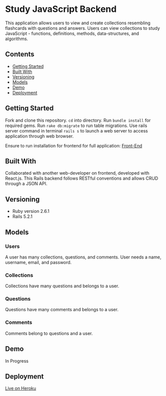 # Study JavaScript Backend

This application allows users to view and create collections resembling flashcards with questions and answers. Users can view collections to study JavaScript - functions, definitions, methods, data-structures, and algorithms. 

## Contents

- [Getting Started](#getting_started)
- [Built With](#built_with)
- [Versioning](#versioning)
- [Models](#models)
- [Demo](#demo)
- [Deployment](#deployment)

## Getting Started

Fork and clone this repository. `cd` into directory. Run `bundle install` for required gems. Run `rake db:migrate` to run table migrations. Use rails server command in terminal `rails s` to launch a web server to access application through web browser.

Ensure to run installation for frontend for full application: [Front-End](https://github.com/sinyoungnam/study-javascript-frontend)

## Built With

Collaborated with another web-developer on frontend, developed with React.js. This Rails backend follows RESTful conventions and allows CRUD through a JSON API.

## Versioning

* Ruby version 2.6.1
* Rails 5.2.1

## Models

### Users

A user has many collections, questions, and comments. User needs a name, username, email, and password.

### Collections

Collections have many questions and belongs to a user.

### Questions

Questions have many comments and belongs to a user.

### Comments

Comments belong to questions and a user.

## Demo

In Progress

## Deployment

[Live on Heroku](https://study-js-frontend.herokuapp.com/)
